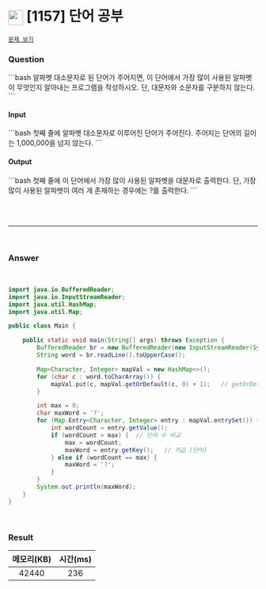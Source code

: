 <h1><img src="https://d2gd6pc034wcta.cloudfront.net/tier/5.svg" width="30" height="30" style="vertical-align: middle;"/> [1157] 단어 공부 </h1>

<a href="https://www.acmicpc.net/problem/1157" target="_black">``문제 보기``</a>

<h3>Question</h3>
```bash
알파벳 대소문자로 된 단어가 주어지면, 이 단어에서 가장 많이 사용된 알파벳이 무엇인지 알아내는 프로그램을 작성하시오. 단, 대문자와 소문자를 구분하지 않는다.
```
<br>

<h4>Input</h4>
```bash
첫째 줄에 알파벳 대소문자로 이루어진 단어가 주어진다. 주어지는 단어의 길이는 1,000,000을 넘지 않는다.
```

<h4>Output</h4>
```bash
첫째 줄에 이 단어에서 가장 많이 사용된 알파벳을 대문자로 출력한다. 단, 가장 많이 사용된 알파벳이 여러 개 존재하는 경우에는 ?를 출력한다.
```

<br><br>

<hr>

<br>

<h3>Answer</h3>


<br>

```java
import java.io.BufferedReader;
import java.io.InputStreamReader;
import java.util.HashMap;
import java.util.Map;

public class Main {

	public static void main(String[] args) throws Exception {
		BufferedReader br = new BufferedReader(new InputStreamReader(System.in));
		String word = br.readLine().toUpperCase();

		Map<Character, Integer> mapVal = new HashMap<>();
        for (char c : word.toCharArray()) {
            mapVal.put(c, mapVal.getOrDefault(c, 0) + 1);	// getOrDefault : 찾는 키가 존재하면 키 값 반환 없으면 기본값 반환
        }

		int max = 0;
		char maxWord = '?';
		for (Map.Entry<Character, Integer> entry : mapVal.entrySet()) {
            int wordCount = entry.getValue();
            if (wordCount > max) {	// 단어 수 비교
                max = wordCount;
                maxWord = entry.getKey();	// 키값 (단어)
            } else if (wordCount == max) {
                maxWord = '?';
            }
        }
		System.out.println(maxWord);
	}
}

```

<br>

<h3>Result</h3>

|메모리(KB)| 시간(ms)|
|:---:|:---:|
|42440|236|

